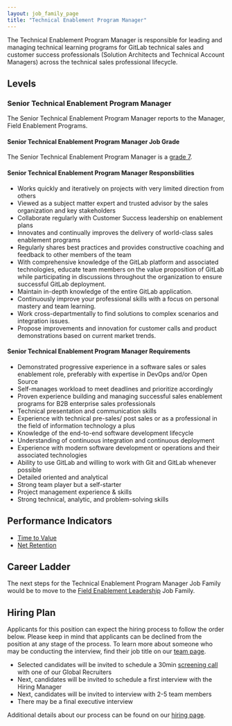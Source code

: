 ```yaml
---
layout: job_family_page
title: "Technical Enablement Program Manager"
---
```


The Technical Enablement Program Manager is responsible for leading and managing technical learning programs for GitLab technical sales and customer success professionals (Solution Architects and Technical Account Managers) across the technical sales professional lifecycle.

## Levels 

### Senior Technical Enablement Program Manager

The Senior Technical Enablement Program Manager reports to the Manager, Field Enablement Programs.

#### Senior Technical Enablement Program Manager Job Grade

The Senior Technical Enablement Program Manager is a [grade 7](/handbook/total-rewards/compensation/compensation-calculator/#gitlab-job-grades).

#### Senior Technical Enablement Program Manager Responsbilities

* Works quickly and iteratively on projects with very limited direction from others
* Viewed as a subject matter expert and trusted advisor by the sales organization and key stakeholders
* Collaborate regularly with Customer Success leadership on enablement plans
* Innovates and continually improves the delivery of world-class sales enablement programs
* Regularly shares best practices and provides constructive coaching and feedback to other members of the team
* With comprehensive knowledge of the GitLab platform and associated technologies, educate team members on the value proposition of GitLab while participating in discussions throughout the organization to ensure successful GitLab deployment.
* Maintain in-depth knowledge of the entire GitLab application.
* Continuously improve your professional skills with a focus on personal mastery and team learning.
* Work cross-departmentally to find solutions to complex scenarios and integration issues.
* Propose improvements and innovation for customer calls and product demonstrations based on current market trends.

#### Senior Technical Enablement Program Manager Requirements 

* Demonstrated progressive experience in a software sales or sales enablement role, preferably with expertise in DevOps and/or Open Source
* Self-manages workload to meet deadlines and prioritize accordingly
* Proven experience building and managing successful sales enablement programs for B2B enterprise sales professionals
* Technical presentation and communication skills
* Experience with technical pre-sales/ post sales or as a professional in the field of information technology a plus
* Knowledge of the end-to-end software development lifecycle
* Understanding of continuous integration and continuous deployment
* Experience with modern software development or operations and their associated technologies
* Ability to use GitLab and willing to work with Git and GitLab whenever possible
* Detailed oriented and analytical
* Strong team player but a self-starter
* Project management experience & skills
* Strong technical, analytic, and problem-solving skills

## Performance Indicators 

* [Time to Value](/handbook/customer-success/vision/#time-to-value-kpis) 
* [Net Retention](/handbook/customer-success/vision/#retention-and-reasons-for-churn)

## Career Ladder 

The next steps for the Technical Enablement Program Manager Job Family would be to move to the [Field Enablement Leadership](/job-families/sales/director-of-field-enablement/) Job Family.

## Hiring Plan

Applicants for this position can expect the hiring process to follow the order below. Please keep in mind that applicants can be declined from the position at any stage of the process. To learn more about someone who may be conducting the interview, find their job title on our [team page](/company/team).

- Selected candidates will be invited to schedule a 30min [screening call](/handbook/hiring/interviewing/#screening-call) with one of our Global Recruiters
- Next, candidates will be invited to schedule a first interview with the Hiring Manager
- Next, candidates will be invited to interview with 2-5 team members
- There may be a final executive interview 

Additional details about our process can be found on our [hiring page](/handbook/hiring/).
